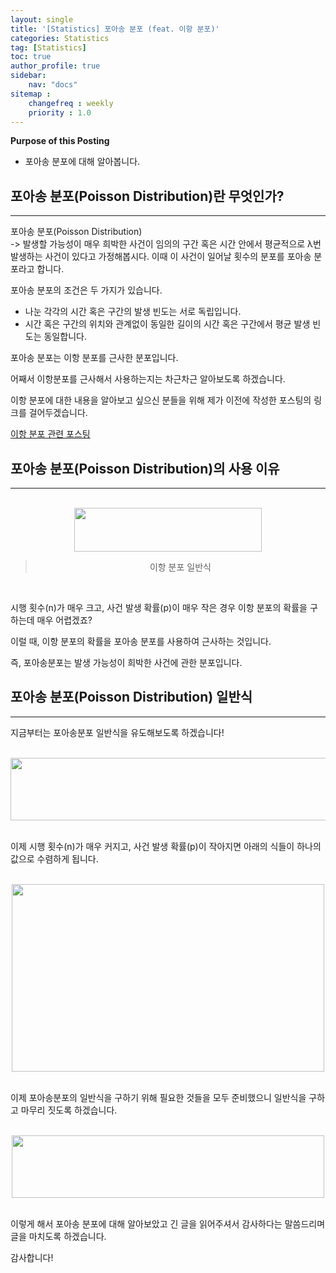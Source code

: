```yaml
---
layout: single
title: '[Statistics] 포아송 분포 (feat. 이항 분포)'
categories: Statistics
tag: [Statistics]
toc: true
author_profile: true
sidebar:
    nav: "docs"
sitemap :
    changefreq : weekly
    priority : 1.0
---
```


**Purpose of this Posting**
- 포아송 분포에 대해 알아봅니다.

## **포아송 분포(Poisson Distribution)란 무엇인가?**

---

  
포아송 분포(Poisson Distribution)  
\-> 발생할 가능성이 매우 희박한 사건이 임의의 구간 혹은 시간 안에서 평균적으로 λ번 발생하는 사건이 있다고 가정해봅시다. 이때 이 사건이 일어날 횟수의 분포를 포아송 분포라고 합니다.  
  
  
포아송 분포의 조건은 두 가지가 있습니다.

-   나눈 각각의 시간 혹은 구간의 발생 빈도는 서로 독립입니다.
-   시간 혹은 구간의 위치와 관계없이 동일한 길이의 시간 혹은 구간에서 평균 발생 빈도는 동일합니다.

  
  
포아송 분포는 이항 분포를 근사한 분포입니다.  
  
어째서 이항분포를 근사해서 사용하는지는 차근차근 알아보도록 하겠습니다.  
  
이항 분포에 대한 내용을 알아보고 싶으신 분들을 위해 제가 이전에 작성한 포스팅의 링크를 걸어두겠습니다.


[이항 분포 관련 포스팅](https://cktrace.github.io/statistics/2021-12-14-binomial-hypergeometric/)

  
  

## **포아송 분포(Poisson Distribution)의 사용 이유**

---

<br>

<center><img src="https://user-images.githubusercontent.com/97859215/206624419-2d5942de-7f5f-41b4-97aa-92c6ed82ea1c.png" width="300" height="70"></center>

> <center>이항 분포 일반식</center>

<br>

시행 횟수(n)가 매우 크고, 사건 발생 확률(p)이 매우 작은 경우 이항 분포의 확률을 구하는데 매우 어렵겠죠?  
  
이럴 때, 이항 분포의 확률을 포아송 분포를 사용하여 근사하는 것입니다.  
  
즉, 포아송분포는 발생 가능성이 희박한 사건에 관한 분포입니다.  
  
  
  
  

## **포아송 분포(Poisson Distribution) 일반식**

---

  
지금부터는 포아송분포 일반식을 유도해보도록 하겠습니다!

<br>

<center><img src="https://user-images.githubusercontent.com/97859215/206624587-043870a9-b9a3-4f57-917c-465c7fa4d7e7.png" width="700" height="100"></center>

<br>
  
이제 시행 횟수(n)가 매우 커지고, 사건 발생 확률(p)이 작아지면 아래의 식들이 하나의 값으로 수렴하게 됩니다.

<br>

<center><img src="https://user-images.githubusercontent.com/97859215/206624659-092e7be8-d844-455f-8dea-af63176029d7.png" width="500" height="300"></center>

<br>

  
이제 포아송분포의 일반식을 구하기 위해 필요한 것들을 모두 준비했으니 일반식을 구하고 마무리 짓도록 하겠습니다.

<br>

<center><img src="https://user-images.githubusercontent.com/97859215/206624724-0a98dfbd-8b33-4272-b212-35c69d602539.png" width="500" height="100"></center>

<br>

  
  
  
  
  
이렇게 해서 포아송 분포에 대해 알아보았고 긴 글을 읽어주셔서 감사하다는 말씀드리며 글을 마치도록 하겠습니다.  
  
감사합니다!